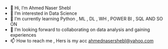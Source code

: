 - 👋 Hi, I’m Ahmed Naser Shebl
- 👀 I’m interested in Data Science 
- 🌱 I’m currently learning Python , ML , DL , WH , POWER BI , SQL AND SO ON  
- 💞️ I’m  looking forward to collaborating on data analysis and gaining experiences
- 📫 How to reach me , Hers is my acc ahmednasershebl@yahoo.com

<!---
AhmedShebl21/AhmedShebl21 is a ✨ special ✨ repository because its `README.md` (this file) appears on your GitHub profile.
You can click the Preview link to take a look at your changes.
--->
